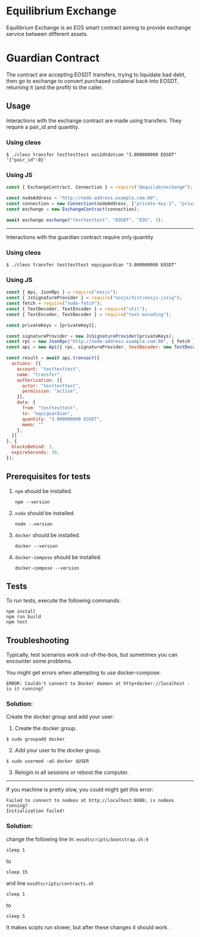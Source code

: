# Equilibrium Exchange

Equilibrium Exchange is an EOS smart contract aiming to provide exchange service between different assets.

# Guardian Contract

The contract are accepting EOSDT transfers, trying to liquidate bad debt, then go to exchange to convert purchased collateral back into EOSDT, returning it (and the profit) to the caller.

## Usage

Interactions with the exchange contract are made using transfers. They require a pair_id and quantity.

### Using cleos

```
$ ./cleos transfer testtesttest eos2dtdotcom "3.000000000 EOSDT" '{"pair_id":0}'
```

### Using JS

```Javascript
const { ExchangeContract, Connection } = require("@equilab/exchange");

const nodeAddress = "http://node-address.example.com:80";
const connection = new Connection(nodeAddress, ["private-key-1", "private-key-2"]);
const exchange = new ExchangeContract(connection);

await exchange.exchange("testtesttest", "EOSDT", "EOS", 3);

```

---

Interactions with the guardian contract require only quantity

### Using cleos

```
$ ./cleos transfer testtesttest equiguardian "3.000000000 EOSDT"
```

### Using JS

```Javascript
const { Api, JsonRpc } = require("eosjs");
const { JsSignatureProvider } = require("eosjs/dist/eosjs-jssig");
const fetch = require("node-fetch");
const { TextDecoder, TextEncoder } = require("util");
const { TextEncoder, TextDecoder } = require("text-encoding");

const privateKeys = [privateKey1];

const signatureProvider = new JsSignatureProvider(privateKeys);
const rpc = new JsonRpc("http://node-address.example.com:80", { fetch });
const api = new Api({ rpc, signatureProvider, textDecoder: new TextDecoder(), textEncoder: new TextEncoder() });

const result = await api.transact({
  actions: [{
    account: "testtesttest",
    name: "transfer",
    authorization: [{
      actor: "testtesttest",
      permission: "active",
    }],
    data: {
      from: "testtesttest",
      to: "equiguardian",
      quantity: "3.000000000 EOSDT",
      memo: ""
    },
  }]
}, {
  blocksBehind: 3,
  expireSeconds: 30,
});

```

## Prerequisites for tests

1. `npm` should be installed.

    ```
    npm --version
    ```

2. `node` should be installed.

    ```
    node --version
    ```

3. `docker` should be installed.

    ```
    docker --version
    ```

4. `docker-compose` should be installed.

    ```
    docker-compose --version
    ```

## Tests

To run tests, execute the following commands:

```
npm install
npm run build
npm test
```

## Troubleshooting

Typically, test scenarios work out-of-the-box, but sometimes you can encounter some problems.

You might get errors when attempting to use docker-compose:

```
ERROR: Couldn't connect to Docker daemon at http+docker://localhost - is it running?
```

### Solution:

Create the docker group and add your user:

1. Create the docker group.

```
$ sudo groupadd docker
```

2. Add your user to the docker group.

```
$ sudo usermod -aG docker $USER
```

3. Relogin in all sessions or reboot the computer.

---

If you machine is pretty slow, you could might get this error:

```
Failed to connect to nodeos at http://localhost:8888; is nodeos running?
Initialization failed!
```

### Solution:

change the following line in: `eosdtscripts/bootstrap.sh:9`

```
sleep 1
```

to

```
sleep 15
```

and line `eosdtscripts/contracts.sh`

```
sleep 1
```

to

```
sleep 5
```

It makes scipts run slower, but after these changes it should work.
